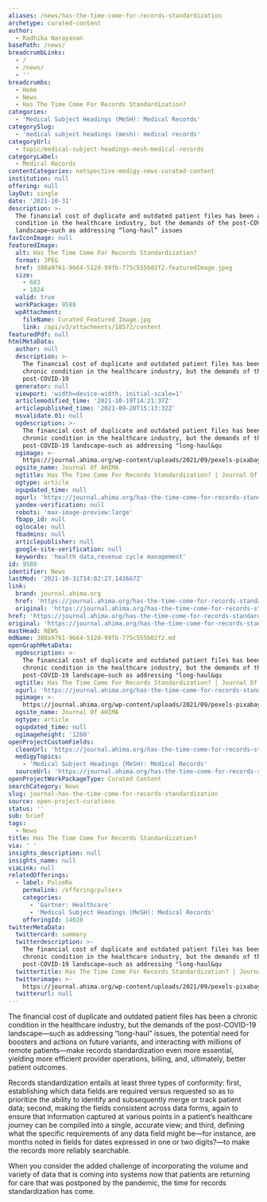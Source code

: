 ```yaml
---
aliases: /news/has-the-time-come-for-records-standardization
archetype: curated-content
author:
  - Radhika Narayanan
basePath: /news/
breadcrumbLinks:
  - /
  - /news/
  - ''
breadcrumbs:
  - Home
  - News
  - Has The Time Come For Records Standardization?
categories:
  - 'Medical Subject Headings (MeSH): Medical Records'
categorySlug:
  - 'medical subject headings (mesh): medical records'
categoryUrl:
  - topic/medical-subject-headings-mesh-medical-records
categoryLabel:
  - Medical Records
contentCategories: netspective-medigy-news-curated-content
institution: null
offering: null
layOut: single
date: '2021-10-31'
description: >-
  The financial cost of duplicate and outdated patient files has been a chronic
  condition in the healthcare industry, but the demands of the post-COVID-19
  landscape—such as addressing “long-haul” issues
favIconImage: null
featuredImage:
  alt: Has The Time Come For Records Standardization?
  format: JPEG
  href: 380a9761-9664-512d-99fb-775c555b02f2-featuredImage.jpeg
  size:
    - 683
    - 1024
  valid: true
  workPackage: 9588
  wpAttachment:
    fileName: Curated_Featured_Image.jpg
    link: /api/v3/attachments/18572/content
featuredPdf: null
htmlMetaData:
  author: null
  description: >-
    The financial cost of duplicate and outdated patient files has been a
    chronic condition in the healthcare industry, but the demands of the
    post-COVID-19
  generator: null
  viewport: 'width=device-width, initial-scale=1'
  articlemodified_time: '2021-10-19T14:21:37Z'
  articlepublished_time: '2021-09-20T15:13:32Z'
  msvalidate.01: null
  ogdescription: >-
    The financial cost of duplicate and outdated patient files has been a
    chronic condition in the healthcare industry, but the demands of the
    post-COVID-19 landscape—such as addressing "long-haul&qu
  ogimage: >-
    https://journal.ahima.org/wp-content/uploads/2021/09/pexels-pixabay-357514-1-1024x683.jpg
  ogsite_name: Journal Of AHIMA
  ogtitle: Has The Time Come For Records Standardization? | Journal Of AHIMA
  ogtype: article
  ogupdated_time: null
  ogurl: 'https://journal.ahima.org/has-the-time-come-for-records-standardization/'
  yandex-verification: null
  robots: 'max-image-preview:large'
  fbapp_id: null
  oglocale: null
  fbadmins: null
  articlepublisher: null
  google-site-verification: null
  keywords: 'health data,revenue cycle management'
id: 9588
identifier: News
lastMod: '2021-10-31T14:02:27.143667Z'
link:
  brand: journal.ahima.org
  href: 'https://journal.ahima.org/has-the-time-come-for-records-standardization/'
  original: 'https://journal.ahima.org/has-the-time-come-for-records-standardization/'
href: 'https://journal.ahima.org/has-the-time-come-for-records-standardization/'
original: 'https://journal.ahima.org/has-the-time-come-for-records-standardization/'
mastHead: NEWS
mdName: 380a9761-9664-512d-99fb-775c555b02f2.md
openGraphMetaData:
  ogdescription: >-
    The financial cost of duplicate and outdated patient files has been a
    chronic condition in the healthcare industry, but the demands of the
    post-COVID-19 landscape—such as addressing "long-haul&qu
  ogtitle: Has The Time Come For Records Standardization? | Journal Of AHIMA
  ogurl: 'https://journal.ahima.org/has-the-time-come-for-records-standardization/'
  ogimage: >-
    https://journal.ahima.org/wp-content/uploads/2021/09/pexels-pixabay-357514-1-1024x683.jpg
  ogsite_name: Journal Of AHIMA
  ogtype: article
  ogupdated_time: null
  ogimageheight: '1200'
openProjectCustomFields:
  cleanUrl: 'https://journal.ahima.org/has-the-time-come-for-records-standardization/'
  medigyTopics:
    - 'Medical Subject Headings (MeSH): Medical Records'
  sourceUrl: 'https://journal.ahima.org/has-the-time-come-for-records-standardization/'
openProjectWorkPackageType: Curated Content
searchCategory: News
slug: journal-has-the-time-come-for-records-standardization
source: open-project-curations
status: ''
sub: brief
tags:
  - News
title: Has The Time Come For Records Standardization?
via: ' '
insights_description: null
insights_name: null
viaLink: null
relatedOfferings:
  - label: PulseRx
    permalink: /offering/pulserx
    categories:
      - 'Gartner: Healthcare'
      - 'Medical Subject Headings (MeSH): Medical Records'
    offeringId: 14628
twitterMetaData:
  twittercard: summary
  twitterdescription: >-
    The financial cost of duplicate and outdated patient files has been a
    chronic condition in the healthcare industry, but the demands of the
    post-COVID-19 landscape—such as addressing "long-haul&qu
  twittertitle: Has The Time Come For Records Standardization? | Journal Of AHIMA
  twitterimage: >-
    https://journal.ahima.org/wp-content/uploads/2021/09/pexels-pixabay-357514-1-1024x683.jpg
  twitterurl: null
---
```

<p>The financial cost of duplicate and outdated patient files has been a chronic condition in the healthcare industry, but the demands of the post-COVID-19 landscape—such as addressing “long-haul” issues, the potential need for boosters and actions on future variants, and interacting with millions of remote patients—make records standardization even more essential, yielding more efficient provider operations, billing, and, ultimately, better patient outcomes.</p><p>Records standardization entails at least three types of conformity: first, establishing which data fields are required versus requested so as to prioritize the ability to identify and subsequently merge or track patient data; second, making the fields consistent across data forms, again to ensure that information captured at various points in a patient’s healthcare journey can be compiled into a single, accurate view; and third, defining what the specific requirements of any data field might be—for instance, are months noted in fields for dates expressed in one or two digits?—to make the records more reliably searchable.</p><p>When you consider the added challenge of incorporating the volume and variety of data that is coming into systems now that patients are returning for care that was postponed by the pandemic, the time for records standardization has come.</p>